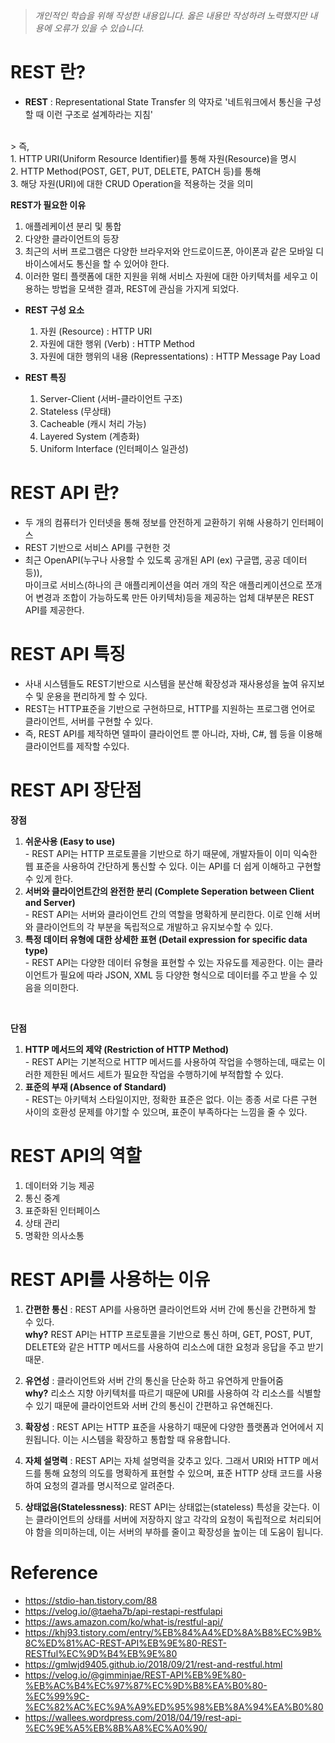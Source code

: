 > *개인적인 학습을 위해 작성한 내용입니다. 옳은 내용만 작성하려 노력했지만 내용에 오류가 있을 수 있습니다.*


# REST 란?
- **REST** : Representational State Transfer 의 약자로 '네트워크에서 통신을 구성할 때 이런 구조로 설계하라는 지침' 
<br>
> 즉,<br> 
    1. HTTP URI(Uniform Resource Identifier)를 통해 자원(Resource)을 명시
<br>
    2. HTTP Method(POST, GET, PUT, DELETE, PATCH 등)를 통해
<br>
    3. 해당 자원(URI)에 대한 CRUD Operation을 적용하는 것을 의미

<br>

 **REST가 필요한 이유**
  1. 애플레케이션 분리 및 통합
  2. 다양한 클라이언트의 등장
  3. 최근의 서버 프로그램은 다양한 브라우저와 안드로이드폰, 아이폰과 같은 모바일 디바이스에서도 통신을 할 수 있어야 한다.
  4. 이러한 멀티 플랫폼에 대한 지원을 위해 서비스 자원에 대한 아키텍처를 세우고 이용하는 방법을 모색한 결과, REST에 관심을 가지게 되었다. 


- **REST 구성 요소**
  1. 자원 (Resource) : HTTP URI
  2. 자원에 대한 행위 (Verb) : HTTP Method
  3. 자원에 대한 행위의 내용 (Repressentations) : HTTP Message Pay Load 

- **REST 특징**
  1. Server-Client (서버-클라이언트 구조)
  2. Stateless (무상태)
  3. Cacheable (캐시 처리 가능)
  4. Layered System (계층화)
  5. Uniform Interface (인터페이스 일관성)

# REST API 란?
- 두 개의 컴퓨터가 인터넷을 통해 정보를 안전하게 교환하기 위해 사용하기 인터페이스
- REST 기반으로 서비스 API를 구현한 것
- 최근 OpenAPI(누구나 사용할 수 있도록 공개된 API (ex) 구글맵, 공공 데이터 등)), <br> 마이크로 서비스(하나의 큰 애플리케이션을 여러 개의 작은 애플리케이션으로 쪼개어 변경과 조합이 가능하도록 만든 아키텍처)등을 제공하는 업체 대부분은 REST API를 제공한다.

# REST API 특징
- 사내 시스템들도 REST기반으로 시스템을 분산해 확장성과 재사용성을 높여 유지보수 및 운용을 편리하게 할 수 있다.
- REST는 HTTP표준을 기반으로 구현하므로, HTTP를 지원하는 프로그램 언어로 클라이언트, 서버를 구현할 수 있다.
- 즉, REST API를 제작하면 델파이 클라이언트 뿐 아니라, 자바, C#, 웹 등을 이용해 클라이언트를 제작할 수있다.
# REST API 장단점
**장점**
  1. **쉬운사용 (Easy to use)**<br>
    - REST API는 HTTP 프로토콜을 기반으로 하기 때문에, 개발자들이 이미 익숙한 웹 표준을 사용하여 간단하게 통신할 수 있다. 이는 API를 더 쉽게 이해하고 구현할 수 있게 한다.
  2. **서버와 클라이언트간의 완전한 분리 (Complete Seperation between Client and Server)**<br>
    - REST API는 서버와 클라이언트 간의 역할을 명확하게 분리한다. 이로 인해 서버와 클라이언트의 각 부분을 독립적으로 개발하고 유지보수할 수 있다. 
  3. **특정 데이터 유형에 대한 상세한 표현 (Detail expression for specific data type)**<br>
    - REST API는 다양한 데이터 유형을 표현할 수 있는 자유도를 제공한다. 이는 클라이언트가 필요에 따라 JSON, XML 등 다양한 형식으로 데이터를 주고 받을 수 있음을 의미한다.
  <br>

**단점**
  1. **HTTP 메서드의 제약 (Restriction of HTTP Method)**<br>
    - REST API는 기본적으로 HTTP 메서드를 사용하여 작업을 수행하는데, 때로는 이러한 제한된 메서드 세트가 필요한 작업을 수행하기에 부적합할 수 있다.
  2. **표준의 부재 (Absence of Standard)**<br>
    - REST는 아키텍처 스타일이지만, 정확한 표준은 없다. 이는 종종 서로 다른 구현 사이의 호환성 문제를 야기할 수 있으며, 표준이 부족하다는 느낌을 줄 수 있다.

# REST API의 역할
1. 데이터와 기능 제공
2. 통신 중계
3. 표준화된 인터페이스
4. 상태 관리
5. 명확한 의사소통

# REST API를 사용하는 이유
1. **간편한 통신** : REST API를 사용하면 클라이언트와 서버 간에 통신을 간편하게 할 수 있다.
<br>**why?** REST API는 HTTP 프로토콜을 기반으로 통신 하며, GET, POST, PUT, DELETE와 같은 HTTP 메서드를 사용하여 리소스에 대한 요청과 응답을 주고 받기 때문.

2. **유연성** : 클라이언트와 서버 간의 통신을 단순화 하고 유연하게 만들어줌
<br>**why?** 리소스 지향 아키텍처를 따르기 때문에 URI를 사용하여 각 리소스를 식별할 수 있기 때문에 클라이언트와 서버 간의 통신이 간편하고 유연해진다.

3. **확장성** : REST API는 HTTP 표준을 사용하기 때문에 다양한 플랫폼과 언어에서 지원됩니다. 이는 시스템을 확장하고 통합할 때 유용합니다.

4. **자체 설명력** : REST API는 자체 설명력을 갖추고 있다. 그래서 URI와 HTTP 메서드를 통해 요청의 의도를 명확하게 표현할 수 있으며, 표준 HTTP 상태 코드를 사용하여 요청의 결과를 명시적으로 알려준다.

5. **상태없음(Statelessness)**: REST API는 상태없는(stateless) 특성을 갖는다. 이는 클라이언트의 상태를 서버에 저장하지 않고 각각의 요청이 독립적으로 처리되어야 함을 의미하는데, 이는 서버의 부하를 줄이고 확장성을 높이는 데 도움이 됩니다.

# Reference
* https://stdio-han.tistory.com/88
* https://velog.io/@taeha7b/api-restapi-restfulapi
* https://aws.amazon.com/ko/what-is/restful-api/
* https://khj93.tistory.com/entry/%EB%84%A4%ED%8A%B8%EC%9B%8C%ED%81%AC-REST-API%EB%9E%80-REST-RESTful%EC%9D%B4%EB%9E%80
* https://gmlwjd9405.github.io/2018/09/21/rest-and-restful.html
* https://velog.io/@gimminjae/REST-API%EB%9E%80-%EB%AC%B4%EC%97%87%EC%9D%B8%EA%B0%80-%EC%99%9C-%EC%82%AC%EC%9A%A9%ED%95%98%EB%8A%94%EA%B0%80
* https://wallees.wordpress.com/2018/04/19/rest-api-%EC%9E%A5%EB%8B%A8%EC%A0%90/